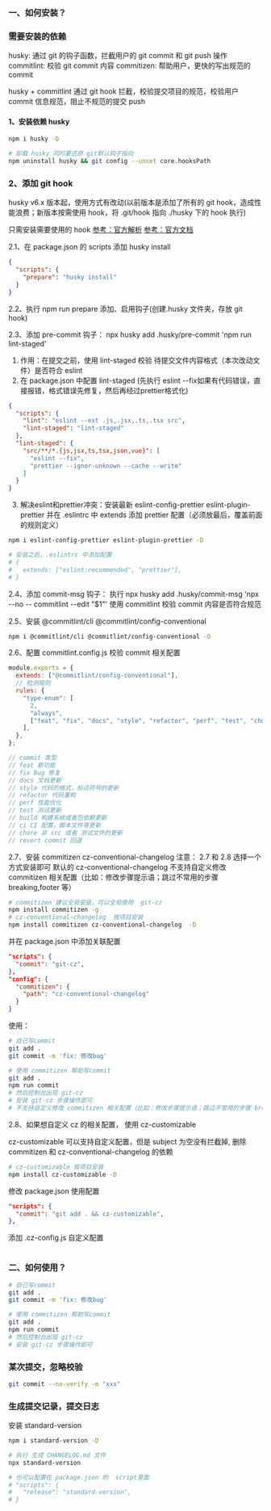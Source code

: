 ### 一、如何安装？

### 需要安装的依赖

husky: 通过 git 的钩子函数，拦截用户的 git commit 和 git push 操作
commitlint: 校验 git commit 内容
commitizen: 帮助用户，更快的写出规范的 commit

husky + commitlint 通过 git hook 拦截，校验提交项目的规范，校验用户 commit 信息规范，阻止不规范的提交 push

#### 1、安装依赖 husky

```sh
npm i husky -D

# 卸载 husky 同时要还原 git默认钩子指向
npm uninstall husky && git config --unset core.hooksPath
```

### 2、添加 git hook

husky v6.x 版本起，使用方式有改动(以前版本是添加了所有的 git hook，造成性能浪费；新版本按需使用 hook，将 .git/hook 指向 ./husky 下的 hook 执行)

只需安装需要使用的 hook
[参考：官方解析](https://blog.typicode.com/husky-git-hooks-autoinstall/)
[参考：官方文档](https://typicode.github.io/husky/getting-started.html)

2.1、在 package.json 的 scripts 添加 husky install

```json
{
  "scripts": {
    "prepare": "husky install"
  }
}
```

2.2、执行 npm run prepare 添加、启用钩子(创建.husky 文件夹，存放 git hook)

2.3、添加 pre-commit 钩子： npx husky add .husky/pre-commit 'npm run lint-staged'

1. 作用：在提交之前，使用 lint-staged 校验 待提交文件内容格式（本次改动文件）是否符合 eslint
2. 在 package.json 中配置 lint-staged (先执行 eslint --fix如果有代码错误，直接报错，格式错误先修复，然后再经过prettier格式化)

```json
{
  "scripts": {
    "lint": "eslint --ext .js,.jsx,.ts,.tsx src",
    "lint-staged": "lint-staged"
  },
  "lint-staged": {
    "src/**/*.{js,jsx,ts,tsx,json,vue}": [
      "eslint --fix",
      "prettier --ignor-unknown --cache --write"
    ]
  }
}
```

3. 解决eslint和prettier冲突：安装最新 eslint-config-prettier eslint-plugin-prettier
   并在 .eslintrc 中 extends 添加 prettier 配置（必须放最后，覆盖前面的规则定义）

```sh
npm i eslint-config-prettier eslint-plugin-prettier -D

# 安装之后，.eslintrc 中添加配置
# {
#   extends: ["eslint:recommended", "prettier"],
# }
```

2.4、添加 commit-msg 钩子： 执行 npx husky add .husky/commit-msg 'npx --no -- commitlint --edit "$1"'
使用 commitlint 校验 commit 内容是否符合规范

2.5、安装 @commitlint/cli @commitlint/config-conventional

```sh
npm i @commitlint/cli @commitlint/config-conventional -D
```

2.6、配置 commitlint.config.js 校验 commit 相关配置

```js
module.exports = {
  extends: ["@commitlint/config-conventional"],
  // 检测规则
  rules: {
    "type-enum": [
      2,
      "always",
      ["feat", "fix", "docs", "style", "refactor", "perf", "test", "chore", "revert", "build"],
    ],
  },
};

// commit 类型
// feat 新功能
// fix Bug 修复
// docs 文档更新
// style 代码的格式，标点符号的更新
// refactor 代码重构
// perf 性能优化
// test 测试更新
// build 构建系统或者包依赖更新
// ci CI 配置，脚本文件等更新
// chore 非 src 或者 测试文件的更新
// revert commit 回退
```

2.7、安装 commitizen cz-conventional-changelog
注意： 2.7 和 2.8 选择一个方式安装即可
默认的 cz-conventional-changelog 不支持自定义修改 commitizen 相关配置（比如：修改步骤提示语；跳过不常用的步骤 breaking,footer 等）

```sh
# commitizen 建议全局安装，可以全局使用  git-cz
npm install commitizen -g
# cz-conventional-changelog  按项目安装
npm install commitizen cz-conventional-changelog  -D
```

并在 package.json 中添加关联配置

```json
"scripts": {
  "commit": "git-cz",
},
"config": {
  "commitizen": {
    "path": "cz-conventional-changelog"
  }
}
```

使用：

```sh
# 自己写commit
git add .
git commit -m 'fix: 修改bug'

# 使用 commitizen 帮助写commit
git add .
npm run commit
# 然后控制台出现 git-cz
# 安装 git-cz 步骤操作即可
# 不支持自定义修改 commitizen 相关配置（比如：修改步骤提示语；跳过不常用的步骤 breaking,footer 等
```

2.8、如果想自定义 cz 的相关配置， 使用 cz-customizable

cz-customizable 可以支持自定义配置，但是 subject 为空没有拦截掉,
删除 commitizen 和 cz-conventional-changelog 的依赖

```sh
# cz-customizable 按项目安装
npm install cz-customizable -D
```

修改 package.json 使用配置

```json
"scripts": {
  "commit": "git add . && cz-customizable",
},
```

添加 .cz-config.js 自定义配置

```json

```

### 二、如何使用？

```sh
# 自己写commit
git add .
git commit -m 'fix: 修改bug'

# 使用 commitizen 帮助写commit
git add .
npm run commit
# 然后控制台出现 git-cz
# 安装 git-cz 步骤操作即可
```

### 某次提交，忽略校验

```sh
git commit --no-verify -m "xxx"
```

### 生成提交记录，提交日志

安装 standard-version

```sh
npm i standard-version -D

# 执行 生成 CHANGELOG.md 文件
npx standard-version

# 也可以配置在 package.json 的  script里面
# "scripts": {
#   "release": "standard-version",
# }
```
